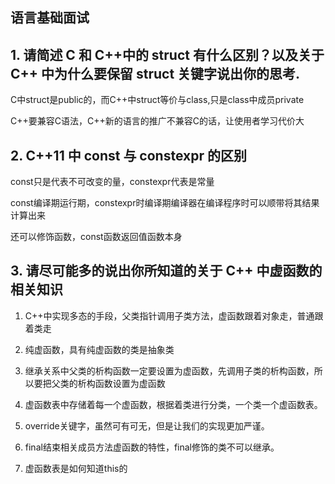 ## 语言基础面试

## 1. 请简述 C 和 C++中的 struct 有什么区别？以及关于 C++ 中为什么要保留 struct 关键字说出你的思考.

C中struct是public的，而C++中struct等价与class,只是class中成员private

C++要兼容C语法，C++新的语言的推广不兼容C的话，让使用者学习代价大

## 2. C++11 中 const 与 constexpr 的区别

const只是代表不可改变的量，constexpr代表是常量

const编译期运行期，constexpr时编译期编译器在编译程序时可以顺带将其结果计算出来

还可以修饰函数，const函数返回值函数本身

## 3. 请尽可能多的说出你所知道的关于 C++ 中虚函数的相关知识

1. C++中实现多态的手段，父类指针调用子类方法，虚函数跟着对象走，普通跟着类走

2. 纯虚函数，具有纯虚函数的类是抽象类
3. 继承关系中父类的析构函数一定要设置为虚函数，先调用子类的析构函数，所以要把父类的析构函数设置为虚函数
4. 虚函数表中存储着每一个虚函数，根据着类进行分类，一个类一个虚函数表。
5. override关键字，虽然可有可无，但是让我们的实现更加严谨。
6. final结束相关成员方法虚函数的特性，final修饰的类不可以继承。
7. 虚函数表是如何知道this的

